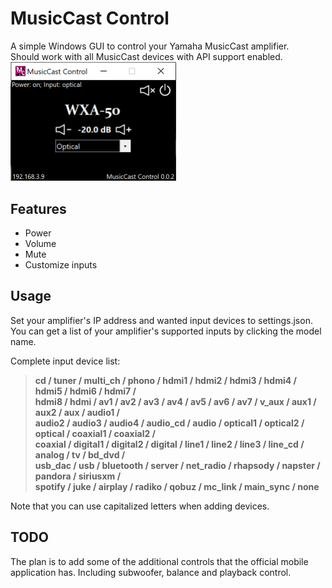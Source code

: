 # MusicCast Control

A simple Windows GUI to control your Yamaha MusicCast amplifier.<br />
Should work with all MusicCast devices with API support enabled.<br />
<img src="Resources/screenshot.png" width="265px">

## Features

* Power
* Volume
* Mute
* Customize inputs

## Usage

Set your amplifier's IP address and wanted input devices to settings.json.<br />
You can get a list of your amplifier's supported inputs by clicking the model name.<br />

Complete input device list:<br />
> **cd / tuner / multi_ch / phono / hdmi1 / hdmi2 / hdmi3 / hdmi4 / hdmi5 / hdmi6 / hdmi7 /**<br />
> **hdmi8 / hdmi / av1 / av2 / av3 / av4 / av5 / av6 / av7 / v_aux / aux1 / aux2 / aux / audio1 /**<br />
> **audio2 / audio3 / audio4 / audio_cd / audio / optical1 / optical2 / optical / coaxial1 / coaxial2 /**<br />
> **coaxial / digital1 / digital2 / digital / line1 / line2 / line3 / line_cd / analog / tv / bd_dvd /**<br />
> **usb_dac / usb / bluetooth / server / net_radio / rhapsody / napster / pandora / siriusxm /**<br />
> **spotify / juke / airplay / radiko / qobuz / mc_link / main_sync / none**

Note that you can use capitalized letters when adding devices.

## TODO

The plan is to add some of the additional controls that the official mobile application has. Including subwoofer,
balance and playback control.
